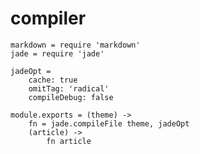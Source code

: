 # compiler

	markdown = require 'markdown'
	jade = require 'jade'

	jadeOpt =
		cache: true
		omitTag: 'radical'
		compileDebug: false

	module.exports = (theme) ->
		fn = jade.compileFile theme, jadeOpt
		(article) ->
			fn article